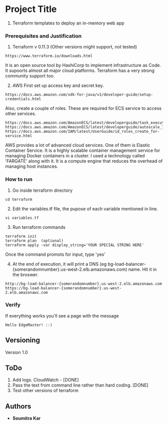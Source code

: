 
# Project Title

1. Terraform templates to deploy an in-memory web app

### Prerequisites and Justification

1. Terraform v 0.11.3 (Other versions might support, not tested) 
```
https://www.terraform.io/downloads.html
```
It is an open source tool by HashiCorp to implement infrastructure as Code. It supoorts almost all major cloud platforms. Terraform has a very strong community support too.

2. AWS 
First set up access key and secret key.
```
https://docs.aws.amazon.com/sdk-for-java/v1/developer-guide/setup-credentials.html
```
Also, create a couple of roles. These are required for ECS service to access other services. 
```
https://docs.aws.amazon.com/AmazonECS/latest/developerguide/task_execution_IAM_role.html
https://docs.aws.amazon.com/AmazonECS/latest/developerguide/autoscale_IAM_role.html
https://docs.aws.amazon.com/IAM/latest/UserGuide/id_roles_create_for-service.html
```
AWS provides a lot of advanced cloud services. One of them is Elastic Container Service. It is a highly scalable container management service for managing Docker containers in a cluster. I used a technology called 'FARGATE' along with it. It is a compute engine that reduces the overhead of managing host instances.  

### How to run

1. Go inside terraform directory
```
cd terraform
```

2. Edit the variables.tf file, the pupose of each variable mentioned in line.
```
vi variables.tf 
```

3. Run terraform commands
```
terraform init
terraform plan  (optional)
terraform apply -var display_string='YOUR SPECIAL STRING HERE'
```
Once the command promots for input, type 'yes'

4. At the end of execution, it will print a DNS (eg bg-load-balancer-{somerandomnumber}.us-west-2.elb.amazonaws.com) name. Hit it in the broswer. 
```
http://bg-load-balancer-{somerandomnumber}.us-west-2.elb.amazonaws.com
https://bg-load-balancer-{somerandomnumber}.us-west-2.elb.amazonaws.com
```
### Verify
If everything works you'll see a page with the message
```
Hello EdgeMaster! :-)
```

## Versioning

Version 1.0

## ToDo
1. Add logs. CloudWatch - [DONE]
2. Pass the text from command line rather than hard coding. [DONE]
3. Test other versions of terraform

## Authors

* **Soumitra Kar**

